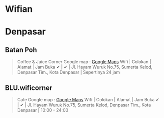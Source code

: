 # Wifian

# Denpasar
## Batan Poh
> Coffee & Juice Corner
Google map : [Google Maps](https://goo.gl/maps/254yGvDUXyH2)
Wifi | Colokan | Alamat | Jam Buka
✔ | ✔ | Jl. Hayam Wuruk No.75, Sumerta Kelod, Denpasar Tim., Kota Denpasar | Sepertinya 24 jam

## BLU.wificorner
> Cafe
Google map : [Google Maps](https://www.google.co.id/maps/place/BLU.wificorner/@-8.664051,115.2280523,17z/data=!3m1!4b1!4m5!3m4!1s0x2dd2408eaa8d41a9:0x4af70460d9f7e25c!8m2!3d-8.664051!4d115.230241?hl=en)
Wifi | Colokan | Alamat | Jam Buka
✔ | ✔ | Jl. Hayam Wuruk No.75, Sumerta Kelod, Denpasar Tim., Kota Denpasar | 10:00 - 24:00
